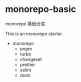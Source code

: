 # monorepo-basic

monorepo 基础仓库

This is an monorepo starter.

- monorepo
  - pnpm
  - turbo
  - changeset
  - prettier
  - eslint
  - dumi
